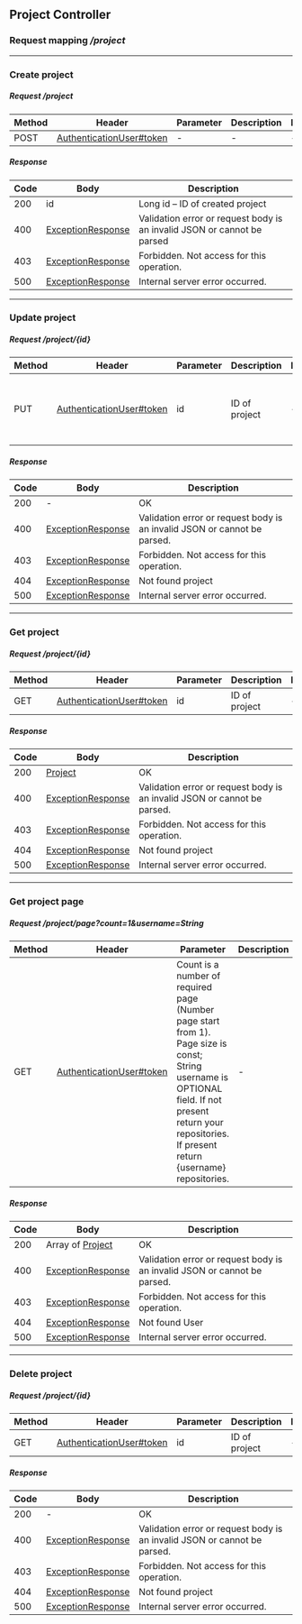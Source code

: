 ## Project Controller
### Request mapping <em>/project</em>

___
### Create project
##### Request /project
Method | Header | Parameter | Description | Restriction | Body | Description | Restriction
------------ | ------------- | ------------- | ------------- | ------------- | ------------- | ------------- | -------------
POST | [AuthenticationUser#token](../model/AuthenticationUser.md) |- | - | - | [ProjectForm](../model/ProjectForm.md) | - | -

##### Response
Code | Body | Description
------------ | ------------- | -------------
200 | id | Long id – ID of created project
400 | [ExceptionResponse](../model/ExceptionResponse.md) | Validation error or request body is an invalid JSON or cannot be parsed
403 | [ExceptionResponse](../model/ExceptionResponse.md) | Forbidden. Not access for this operation.
500 | [ExceptionResponse](../model/ExceptionResponse.md) | Internal server error occurred.

___
### Update project
##### Request /project/{id}
Method | Header | Parameter | Description | Restriction | Body | Description | Restriction
------------ | ------------- | ------------- | ------------- | ------------- | ------------- | ------------- | -------------
PUT | [AuthenticationUser#token](../model/AuthenticationUser.md) | id | ID of project | - | [ProjectForm](../model/ProjectForm.md) | All field OPTIONAL. Method will be update only not null field. | -

##### Response
Code | Body | Description
------------ | ------------- | -------------
200 | - | OK
400 | [ExceptionResponse](../model/ExceptionResponse.md) | Validation error or request body is an invalid JSON or cannot be parsed.
403 | [ExceptionResponse](../model/ExceptionResponse.md) | Forbidden. Not access for this operation.
404 | [ExceptionResponse](../model/ExceptionResponse.md) | Not found project
500 | [ExceptionResponse](../model/ExceptionResponse.md) | Internal server error occurred.

___
### Get project
##### Request /project/{id}
Method | Header | Parameter | Description | Restriction | Body | Description | Restriction
------------ | ------------- | ------------- | ------------- | ------------- | ------------- | ------------- | -------------
GET | [AuthenticationUser#token](../model/AuthenticationUser.md) | id | ID of project | - | - | - | -

##### Response
Code | Body | Description
------------ | ------------- | -------------
200 | [Project](../model/Project.md) | OK
400 | [ExceptionResponse](../model/ExceptionResponse.md) | Validation error or request body is an invalid JSON or cannot be parsed.
403 | [ExceptionResponse](../model/ExceptionResponse.md) | Forbidden. Not access for this operation.
404 | [ExceptionResponse](../model/ExceptionResponse.md) | Not found project
500 | [ExceptionResponse](../model/ExceptionResponse.md) | Internal server error occurred.

___
### Get project page
##### Request /project/page?count=1&username=String
Method | Header | Parameter | Description | Restriction | Body | Description | Restriction
------------ | ------------- | ------------- | ------------- | ------------- | ------------- | ------------- | -------------
GET | [AuthenticationUser#token](../model/AuthenticationUser.md) | Count is a number of required page (Number page start from 1). Page size is const; String username is OPTIONAL field. If not present return your repositories. If present return {username} repositories.  | - | - | -

##### Response
Code | Body | Description
------------ | ------------- | -------------
200 | Array of [Project](../model/Project.md) | OK
400 | [ExceptionResponse](../model/ExceptionResponse.md) | Validation error or request body is an invalid JSON or cannot be parsed.
403 | [ExceptionResponse](../model/ExceptionResponse.md) | Forbidden. Not access for this operation.
404 | [ExceptionResponse](../model/ExceptionResponse.md) | Not found User
500 | [ExceptionResponse](../model/ExceptionResponse.md) | Internal server error occurred.

___
### Delete project
##### Request /project/{id}
Method | Header | Parameter | Description | Restriction | Body | Description | Restriction
------------ | ------------- | ------------- | ------------- | ------------- | ------------- | ------------- | -------------
GET | [AuthenticationUser#token](../model/AuthenticationUser.md) | id | ID of project | - | - | - | -

##### Response
Code | Body | Description
------------ | ------------- | -------------
200 | - | OK
400 | [ExceptionResponse](../model/ExceptionResponse.md) | Validation error or request body is an invalid JSON or cannot be parsed.
403 | [ExceptionResponse](../model/ExceptionResponse.md) | Forbidden. Not access for this operation.
404 | [ExceptionResponse](../model/ExceptionResponse.md) | Not found project
500 | [ExceptionResponse](../model/ExceptionResponse.md) | Internal server error occurred.

